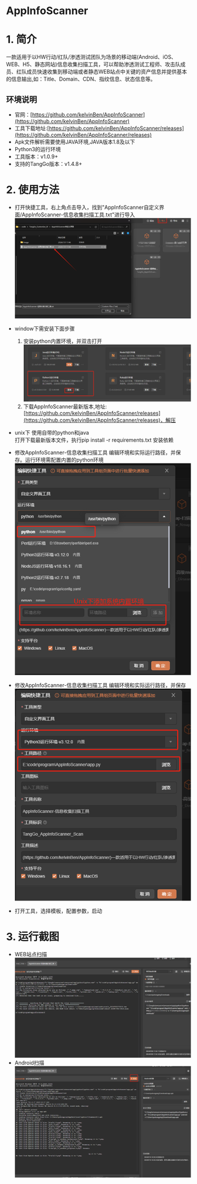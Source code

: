 # AppInfoScanner

# 1. 简介
一款适用于以HW行动/红队/渗透测试团队为场景的移动端(Android、iOS、WEB、H5、静态网站)信息收集扫描工具，可以帮助渗透测试工程师、攻击队成员、红队成员快速收集到移动端或者静态WEB站点中关键的资产信息并提供基本的信息输出,如：Title、Domain、CDN、指纹信息、状态信息等。
## 环境说明
- 官网：[https://github.com/kelvinBen/AppInfoScanner](https://github.com/kelvinBen/AppInfoScanner)
- 工具下载地址:[https://github.com/kelvinBen/AppInfoScanner/releases](https://github.com/kelvinBen/AppInfoScanner/releases)
- Apk文件解析需要使用JAVA环境,JAVA版本1.8及以下
- Python3的运行环境
- 工具版本：v1.0.9+
- 支持的TangGo版本：v1.4.8+
# 2. 使用方法
- 打开快捷工具，右上角点击导入，找到"AppInfoScanner自定义界面/AppInfoScanner-信息收集扫描工具.txt"进行导入  
  ![import.png](image/import.png)
- window下需安装下面步骤   
  1. 安装python内置环境，并双击打开   
    ![python.png](image/python1.png)
  2. 下载AppInfoScanner最新版本,地址:[https://github.com/kelvinBen/AppInfoScanner/releases](https://github.com/kelvinBen/AppInfoScanner/releases)，解压
- unix下 使用自带的python和java   
   打开下载最新版本文件，执行pip install -r requirements.txt 安装依赖   
- 修改AppInfoScanner-信息收集扫描工具 编辑环境和实际运行路径，并保存。运行环境需配置内置的python环境   
     ![img3.png](image/img3.png)

- 修改AppInfoScanner-信息收集扫描工具 编辑环境和实际运行路径，并保存      
 ![update.png](image/update.png)
- 打开工具，选择模板，配置参数，启动   
   
# 3. 运行截图

-  WEB站点扫描
  ![img1.png](image/img1.png)
-  Android扫描
  ![img2.png](image/img2.png)
